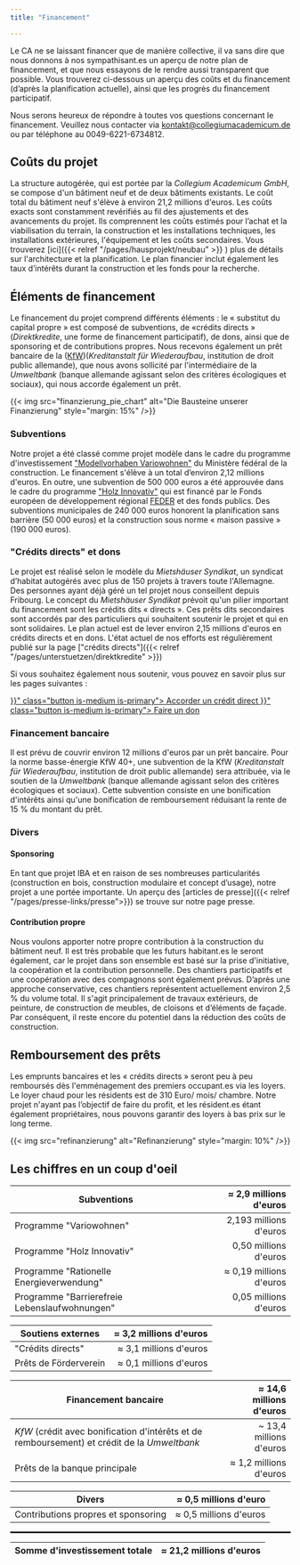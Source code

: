 ```yaml
---
title: "Financement"

---
```


Le CA ne se laissant financer que de manière collective, il va sans dire que nous donnons à nos sympathisant.es un aperçu de notre plan de financement, et que nous essayons de le rendre aussi transparent que possible. Vous trouverez ci-dessous un aperçu des coûts et du financement (d’après la planification actuelle), ainsi que les progrès du financement participatif.

Nous serons heureux de répondre à toutes vos questions concernant le financement. Veuillez nous contacter via
[kontakt@collegiumacademicum.de](mailto:kontakt@collegiumacademicum.de)
ou par téléphone au 0049-6221-6734812.

## Coûts du projet

La structure autogérée, qui est portée par la _Collegium Academicum GmbH_, se compose d'un bâtiment neuf et de deux bâtiments existants. Le coût total du bâtiment neuf s'élève à environ 21,2 millions d'euros. Les coûts exacts sont constamment revérifiés au fil des ajustements et des avancements du projet. Ils comprennent les coûts estimés pour l’achat et la viabilisation du terrain, la construction et les installations techniques, les installations extérieures, l'équipement et les coûts secondaires. Vous trouverez
[ici]({{< relref "/pages/hausprojekt/neubau"  >}} ) plus de détails sur l'architecture et la planification. Le plan financier inclut également les taux d’intérêts durant la construction et les fonds pour la recherche.

## Éléments de financement

Le financement du projet comprend différents éléments : le « substitut du capital propre » est composé de subventions, de «crédits directs » (_Direktkredite_, une forme de financement participatif), de dons, ainsi que de sponsoring et de contributions propres. Nous recevons également un prêt bancaire de la ([KfW](https://de.wikipedia.org/wiki/KfW))(_Kreditanstalt für Wiederaufbau_, institution de droit public allemande),
que nous avons sollicité par l'intermédiaire de la _Umweltbank_ (banque allemande agissant selon des critères écologiques et sociaux), qui nous accorde également un prêt.

{{< img src="finanzierung_pie_chart" alt="Die Bausteine unserer Finanzierung" style="margin: 15%" />}}

### Subventions

Notre projet a été classé comme projet modèle dans le cadre du programme d'investissement ["Modellvorhaben
Variowohnen"](https://www.zukunftbau.de/programm/variowohnungen)
du Ministère fédéral de la construction. Le financement s'élève à un total d’environ 2,12 millions d'euros. En outre, une subvention de 500 000 euros a été approuvée dans le cadre du programme ["Holz
Innovativ"](https://efre-bw.de/foerderaufruf/aufruf-zum-foerderprogramm-holz-innovativ/)
qui est financé par le Fonds européen de développement régional [FEDER](https://ec.europa.eu/regional_policy/de/funding/erdf/)  et des fonds publics. Des subventions municipales de 240 000 euros honorent la planification sans barrière (50 000 euros) et la construction sous norme « maison passive » (190 000 euros).

### "Crédits directs" et dons

Le projet est réalisé selon le modèle du _Mietshäuser Syndikat_, un syndicat d’habitat autogérés avec plus de 150 projets à travers toute l'Allemagne. Des personnes ayant déjà géré un tel projet nous conseillent depuis Fribourg. Le concept du _Mietshäuser Syndikat_ prévoit qu'un pilier important du financement sont les crédits dits « directs ». Ces prêts dits secondaires sont accordés par des particuliers qui souhaitent soutenir le projet et qui en sont solidaires. Le plan actuel est de lever environ 2,15 millions d'euros en crédits directs et en dons. L'état actuel de nos efforts est régulièrement publié sur la page ["crédits directs"]({{< relref "/pages/unterstuetzen/direktkredite" >}})

Si vous souhaitez également nous soutenir, vous pouvez en savoir plus sur les pages suivantes :

<div class="buttons is-centered">
    <a href="{{< relref "/pages/unterstuetzen/direktkredite" >}}" class="button is-medium is-primary">
        <span class="icon">
            <i class="icon-heart"></i>
        </span>
        <span>Accorder un crédit direct</span>
    </a>
    <a href="{{< relref "/pages/unterstuetzen/spenden" >}}" class="button is-medium is-primary">
        <span class="icon">
            <i class="icon-heart"></i>
        </span>
        <span>Faire un don</span>
    </a>
</div>

### Financement bancaire

Il est prévu de couvrir environ 12 millions d'euros par un prêt bancaire. Pour la norme basse-énergie KfW 40+, une subvention de la KfW (_Kreditanstalt für Wiederaufbau_, institution de droit public allemande) sera attribuée, via le soutien de la _Umweltbank_ (banque allemande agissant selon des critères écologiques et sociaux). Cette subvention consiste en une bonification d'intérêts ainsi qu'une bonification de remboursement réduisant la rente de 15 % du montant du prêt.

### Divers



#### Sponsoring

En tant que projet IBA et en raison de ses nombreuses particularités (construction en bois, construction modulaire et concept d’usage), notre projet a une portée importante. Un aperçu des [articles de presse]({{< relref "/pages/presse-links/presse">}}) se trouve sur notre page presse. 

#### Contribution propre

Nous voulons apporter notre propre contribution à la construction du bâtiment neuf. Il est très probable que les futurs habitant.es le seront également, car le projet dans son ensemble est basé sur la prise d'initiative, la coopération et la contribution personnelle. Des chantiers participatifs et une coopération avec des compagnons sont également prévus. D’après une approche conservative, ces chantiers représentent actuellement environ 2,5 % du volume total. Il s'agit principalement de travaux extérieurs, de peinture, de construction de meubles, de cloisons et d’éléments de façade. Par conséquent, il reste encore du potentiel dans la  réduction des coûts de construction.

## Remboursement des prêts

Les emprunts bancaires et les « crédits directs » seront peu à peu remboursés dès l'emménagement des premiers occupant.es via les loyers. Le loyer chaud pour les résidents est de 310 Euro/ mois/ chambre. Notre projet n'ayant pas l’objectif de faire du profit, et les résident.es étant également propriétaires, nous pouvons garantir des loyers à bas prix sur le long terme.

{{< img src="refinanzierung" alt="Refinanzierung" style="margin: 10%" />}}

## Les chiffres en un coup d'oeil

Subventions | ≈ 2,9 millions d'euros|
--- | ---:
Programme "Variowohnen" | 2,193 millions d'euros
Programme "Holz Innovativ" | 0,50 millions d'euros
Programme "Rationelle Energieverwendung" | ≈ 0,19 millions d'euros
Programme "Barrierefreie Lebenslaufwohnungen" | 0,05 millions d'euros

Soutiens externes | ≈ 3,2 millions d'euros|
--- | ---:
"Crédits directs" | ≈ 3,1 millions d'euros
Prêts de Förderverein | ≈ 0,1 millions d'euros

Financement bancaire | ≈ 14,6 millions d'euros|
--- | ---:
_KfW_ (crédit avec bonification d'intérêts et de remboursement) et crédit de la _Umweltbank_ | ~ 13,4 millions d'euros
Prêts de la banque principale | ≈ 1,2 millions d'euros|

Divers | ≈ 0,5 millions d'euro|
--- | ---:
Contributions propres et sponsoring| ≈ 0,5 millions d'euros

<hr style="border:1px solid "> </hr>

Somme d'investissement totale | ≈ 21,2 millions d'euros|
--- | ---:
